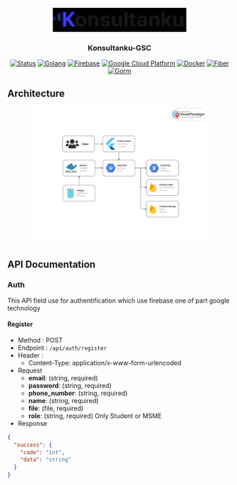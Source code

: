 <p align="center">
  <a href="" rel="noopener">
 <img width=300px height=auto src="./assets/logo.jpg" alt="Project logo"></a>
</p>

<h3 align="center">Konsultanku-GSC</h3>

<div align="center">

[![Status](https://img.shields.io/badge/status-active-success.svg)]()
[![Golang](https://img.shields.io/badge/Go-%2300ADD8.svg?style=flat&logo=go&logoColor=white)](https://golang.org/)
[![Firebase](https://img.shields.io/badge/Firebase-%23039BE5.svg?style=flat&logo=firebase)](https://firebase.google.com/)
[![Google Cloud Platform](https://img.shields.io/badge/Google_Cloud_Platform-%234285F4.svg?style=flat&logo=google-cloud&logoColor=white)](https://cloud.google.com/)
[![Docker](https://img.shields.io/badge/Docker-%230db7ed.svg?style=flat&logo=docker&logoColor=white)](https://www.docker.com/)
[![Fiber](https://img.shields.io/badge/Fiber-%2320232a.svg?style=flat&logo=fiber&logoColor=%2361DAFB)](https://github.com/gofiber/fiber)
[![Gorm](https://img.shields.io/badge/Gorm-%2300ADD8.svg?style=flat&logo=gorm&logoColor=white)](https://gorm.io/)

</div>

## Architecture
<p align="center">
  <a href="" rel="noopener">
 <img width=400px height=auto src="./assets/architecture.jpg" alt="Project logo"></a>
</p>

## API Documentation
### Auth
This API field use for authentification which use firebase one of part google technology
#### Register
- Method : POST
- Endpoint : ```/api/auth/register```
- Header :
  - Content-Type: application/x-www-form-urlencoded
- Request
  - **email**: (string, required)
  - **password**: (string, required)
  - **phone_number**: (string, required)
  - **name**: (string, required)
  - **file**: (file, required)
  - **role**: (string, required) Only Student or MSME
- Response
```json
{
  "success": {
    "code": "int",
    "data": "string"
  }
}
```

